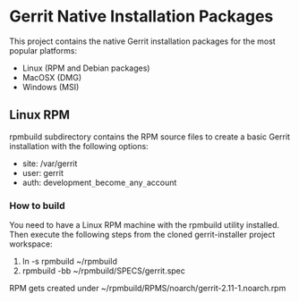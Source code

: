 Gerrit Native Installation Packages
===================================
This project contains the native Gerrit installation packages for the most
popular platforms:

- Linux (RPM and Debian packages)
- MacOSX (DMG)
- Windows (MSI)

Linux RPM
---------
rpmbuild subdirectory contains the RPM source files to create a basic Gerrit
installation with the following options:

- site: /var/gerrit
- user: gerrit
- auth: development`_`become`_`any`_`account

### How to build

You need to have a Linux RPM machine with the rpmbuild utility installed.
Then execute the following steps from the cloned gerrit-installer project workspace:

1. ln -s rpmbuild ~/rpmbuild
2. rpmbuild -bb ~/rpmbuild/SPECS/gerrit.spec

RPM gets created under ~/rpmbuild/RPMS/noarch/gerrit-2.11-1.noarch.rpm

